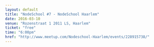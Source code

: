 ```yaml
---
layout: default
title: "NodeSchool #7 - NodeSchool Haarlem"
date: 2016-03-10
venue: "Rozenstraat 1 2011 LS, Haarlem"
ticket: "free"
time: "6:00pm"
href: "http://www.meetup.com/Nodeschool-Haarlem/events/228915738/"
---
```

